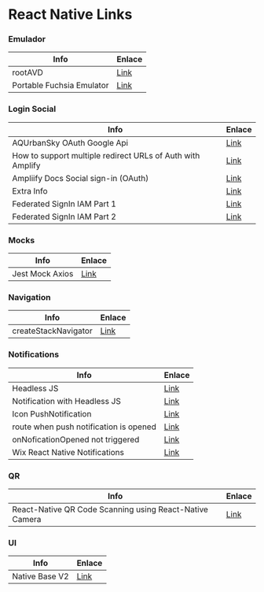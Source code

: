 # React Native Links

### Emulador

| Info                      | Enlace                                     |
| ------------------------- | ------------------------------------------ |
| rootAVD                   | [Link](https://github.com/newbit1/rootAVD) |
| Portable Fuchsia Emulator | [Link](https://docs.dahliaos.io/os/fimage) |

### Login Social

| Info                                                       | Enlace                                                                                                                            |
| ---------------------------------------------------------- | --------------------------------------------------------------------------------------------------------------------------------- |
| AQUrbanSky OAuth Google Api                                | [Link](https://console.cloud.google.com/apis/credentials/consent?orgonly=true&project=aqurbansky&supportedpurview=organizationId) |
| How to support multiple redirect URLs of Auth with Amplify | [Link](https://watilde.medium.com/7bffe5798047)                                                                                   |
| Ampliify Docs Social sign-in (OAuth)                       | [Link](https://docs.amplify.aws/lib/auth/social/q/platform/js#amazon-cognito-user-pool-setup)                                     |
| Extra Info                                                 | [Link](https://stackoverflow.com/q/65241578)                                                                                      |
| Federated SignIn IAM Part 1                                | [Link](https://round.fun/2020/03/16/react-native-how-to-authenticate-with-google-account-using-aws-cognito/)                      |
| Federated SignIn IAM Part 2                                | [Link](https://round.fun/2020/03/18/react-native-how-to-authenticate-with-google-account-using-aws-cognito-2/)                    |

### Mocks

| Info            | Enlace                                                      |
| --------------- | ----------------------------------------------------------- |
| Jest Mock Axios | [Link](https://github.com/knee-cola/jest-mock-axios#readme) |

### Navigation

| Info                 | Enlace                                                                          |
| -------------------- | ------------------------------------------------------------------------------- |
| createStackNavigator | [Link](https://reactnavigation.org/docs/4.x/stack-navigator/#transitionpresets) |

### Notifications

| Info                                   | Enlace                                                                            |
| -------------------------------------- | --------------------------------------------------------------------------------- |
| Headless JS                            | [Link](https://reactnative.dev/docs/headless-js-android)                          |
| Notification with Headless JS          | [Link](https://stackoverflow.com/a/52099526)                                      |
| Icon PushNotification                  | [Link](https://github.com/wix/react-native-notifications/issues/533)              |
| route when push notification is opened | [Link](https://github.com/react-navigation/react-navigation/issues/742)           |
| onNoficationOpened not triggered       | [Link](https://github.com/aws-amplify/amplify-js/issues/7018)                     |
| Wix React Native Notifications         | [Link](https://wix.github.io/react-native-notifications/docs/localNotifications/) |

### QR

| Info                                                    | Enlace                                                                                       |
| ------------------------------------------------------- | -------------------------------------------------------------------------------------------- |
| React-Native QR Code Scanning using React-Native Camera | [Link](https://enappd.com/blog/react-native-qr-code-scanning-using-react-native-camera/117/) |

### UI

| Info           | Enlace                                 |
| -------------- | -------------------------------------- |
| Native Base V2 | [Link](https://docs-v2.nativebase.io/) |
